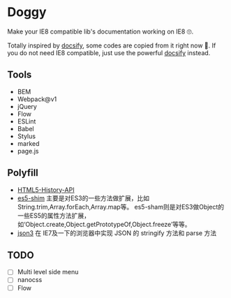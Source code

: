 # Doggy

Make your IE8 compatible lib's documentation working on IE8 🙄.

Totally inspired by [docsify](https://github.com/QingWei-Li/docsify), some codes are copied from it right now 🤒. If you do not need IE8 compatible, just use the powerful [docsify](https://github.com/QingWei-Li/docsify) instead.

## Tools

* BEM
* Webpack@v1
* jQuery
* Flow
* ESLint
* Babel
* Stylus
* marked
* page.js
  
## Polyfill

* [HTML5-History-API](https://github.com/devote/HTML5-History-API)  
* [es5-shim](https://github.com/es-shims/es5-shim) 主要是对ES3的一些方法做扩展，比如String.trim,Array.forEach,Array.map等。
es5-sham则是对ES3做Object的一些ES5的属性方法扩展，如‘Object.create,Object.getPrototypeOf,Object.freeze’等等。
* [json3](https://github.com/bestiejs/json3) 在 IE7及一下的浏览器中实现 JSON 的 stringify 方法和 parse 方法

## TODO

* [ ] Multi level side menu
* [ ] nanocss
* [ ] Flow
